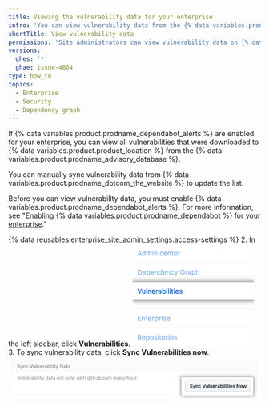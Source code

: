 ```yaml
---
title: Viewing the vulnerability data for your enterprise
intro: 'You can view vulnerability data from the {% data variables.product.prodname_advisory_database %} on {% data variables.product.product_location %}.'
shortTitle: View vulnerability data
permissions: 'Site administrators can view vulnerability data on {% data variables.product.product_location %}.'
versions:
  ghes: '*'
  ghae: issue-4864
type: how_to
topics:
  - Enterprise
  - Security
  - Dependency graph
---
```


If {% data variables.product.prodname_dependabot_alerts %} are enabled for your enterprise, you can view all vulnerabilities that were downloaded to {% data variables.product.product_location %} from the {% data variables.product.prodname_advisory_database %}.

You can manually sync vulnerability data from {% data variables.product.prodname_dotcom_the_website %} to update the list.

Before you can view vulnerability data, you must enable {% data variables.product.prodname_dependabot_alerts %}. For more information, see "[Enabling {% data variables.product.prodname_dependabot %} for your enterprise](/admin/configuration/configuring-github-connect/enabling-dependabot-for-your-enterprise)."

{% data reusables.enterprise_site_admin_settings.access-settings %}
2. In the left sidebar, click **Vulnerabilities**.
  ![Vulnerabilities tab in the site admin sidebar](/assets/images/enterprise/business-accounts/vulnerabilities-tab.png)
3. To sync vulnerability data, click **Sync Vulnerabilities now**.
  ![Sync vulnerabilities now button](/assets/images/enterprise/site-admin-settings/sync-vulnerabilities-button.png)

